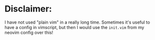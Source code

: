 # Disclaimer: 
I have not used "plain vim" in a really long time. Sometimes it's useful to have a config in vimscript, but then I would use the `init.vim` from my neovim config over this! 
